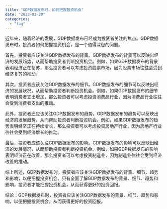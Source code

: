 ```yaml
---
title: "GDP数据发布时，如何把握投资机会"
date: "2023-03-20"
categories: 
  - "faq"
---
```


近年来，随着经济的发展，GDP数据发布已经成为投资者关注的焦点。GDP数据发布时，投资者如何把握投资机会，是一个值得深思的问题。

首先，投资者应该关注GDP数据发布的背景。GDP数据发布的背景可以反映出经济的发展趋势，从而帮助投资者判断投资机会。例如，如果GDP数据发布的背景表明经济正在复苏，那么投资者可以考虑投资股票市场，因为股票市场往往会受到经济复苏的推动。

其次，投资者应该关注GDP数据发布的细节。GDP数据发布的细节可以反映出经济的发展状况，从而帮助投资者判断投资机会。例如，如果GDP数据发布的细节表明消费者支出增加，那么投资者可以考虑投资消费品行业，因为消费品行业往往会受到消费者支出的推动。

此外，投资者还应该关注GDP数据发布的趋势。GDP数据发布的趋势可以反映出经济的发展趋势，从而帮助投资者判断投资机会。例如，如果GDP数据发布的趋势表明经济正在持续增长，那么投资者可以考虑投资房地产行业，因为房地产行业往往会受到经济增长的推动。

最后，投资者应该关注GDP数据发布的影响。GDP数据发布的影响可以反映出经济的发展情况，从而帮助投资者判断投资机会。例如，如果GDP数据发布的影响表明经济正在改善，那么投资者可以考虑投资制造业，因为制造业往往会受到经济改善的推动。

综上所述，GDP数据发布时，投资者应该关注GDP数据发布的背景、细节、趋势和影响，以便把握投资机会。只有全面了解GDP数据发布的背景、细节、趋势和影响，投资者才能把握投资机会，从而获得更好的投资回报。

结论：GDP数据发布时，投资者应该关注GDP数据发布的背景、细节、趋势和影响，以便把握投资机会，从而获得更好的投资回报。
